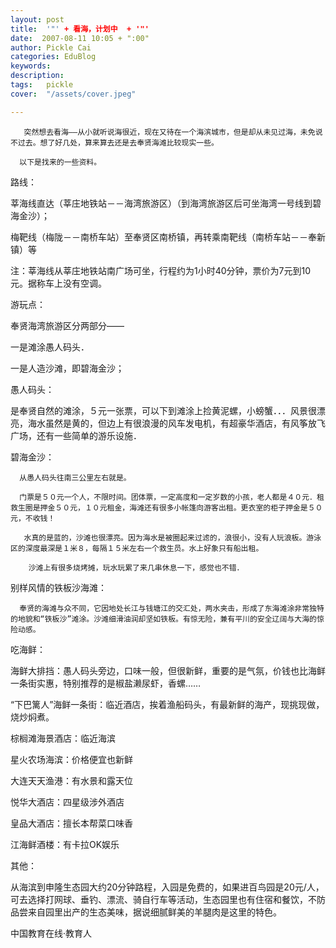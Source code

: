 ```yaml
---
layout: post  
title:  '"' + 看海，计划中  + '"'
date:  2007-08-11 10:05 + ":00" 
author: Pickle Cai  
categories: EduBlog  
keywords: 
description:   
tags:	pickle   
cover:  "/assets/cover.jpeg"  

---  
```

    
       突然想去看海——从小就听说海很近，现在又待在一个海滨城市，但是却从未见过海，未免说不过去。想了好几处，算来算去还是去奉贤海滩比较现实一些。

      以下是找来的一些资料。

 

路线：



莘海线直达（莘庄地铁站－－海湾旅游区）（到海湾旅游区后可坐海湾一号线到碧海金沙）； 



 梅靶线（梅陇－－南桥车站）至奉贤区南桥镇，再转乘南靶线（南桥车站－－奉新镇）等

注：莘海线从莘庄地铁站南广场可坐，行程约为1小时40分钟，票价为7元到10元。据称车上没有空调。



游玩点：





奉贤海湾旅游区分两部分——





一是滩涂愚人码头．



一是人造沙滩，即碧海金沙；



愚人码头：





是奉贤自然的滩涂，５元一张票，可以下到滩涂上捡黄泥螺，小螃蟹．．．风景很漂亮，海水虽然是黄的，但边上有很浪漫的风车发电机，有超豪华酒店，有风筝放飞广场，还有一些简单的游乐设施．

碧海金沙：



      从愚人码头往南三公里左右就是。

      门票是５０元一个人，不限时间。团体票，一定高度和一定岁数的小孩，老人都是４０元．租救生圈是押金５０元，１０元租金，海滩还有很多小帐篷向游客出租。更衣室的柜子押金是５０元，不收钱！

       水真的是蓝的，沙滩也很漂亮。因为海水是被圈起来过滤的，浪很小，没有人玩浪板。游泳区的深度最深是１米８，每隔１５米左右一个救生员。水上好象只有船出租。

        沙滩上有很多烧烤摊，玩水玩累了来几串休息一下，感觉也不错．

别样风情的铁板沙海滩：



      奉贤的海滩与众不同，它因地处长江与钱塘江的交汇处，两水夹击，形成了东海滩涂非常独特的地貌和“铁板沙”滩涂。沙滩细滑油润却坚如铁板。有惊无险，兼有平川的安全辽阔与大海的惊险动感。

 

吃海鲜：





海鲜大排挡：愚人码头旁边，口味一般，但很新鲜，重要的是气氛，价钱也比海鲜一条街实惠，特别推荐的是椒盐濑尿虾，香螺……



“下巴篱人”海鲜一条街：临近酒店，挨着渔船码头，有最新鲜的海产，现挑现做，烧炒焖煮。

棕榈滩海景酒店：临近海滨 

星火农场海滨：价格便宜也新鲜 

大连天天渔港：有水景和露天位 

悦华大酒店：四星级涉外酒店 

皇品大酒店：擅长本帮菜口味香 

江海鲜酒楼：有卡拉OK娱乐

其他：



从海滨到申隆生态园大约20分钟路程，入园是免费的，如果进百鸟园是20元/人，可去选择打网球、垂钓、漂流、骑自行车等活动，生态园里也有住宿和餐饮，不防品尝来自园里出产的生态美味，据说细腻鲜美的羊腿肉是这里的特色。

		    
 中国教育在线·教育人

